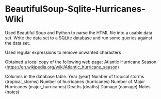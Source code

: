 # BeautifulSoup-Sqlite-Hurricanes-Wiki
Used Beautiful Soup and Python to parse the HTML file into a usable data set. Write the data set to a SQLite database and run some queries against the data set.

Used regular expressions to remove unwanted characters

Obtained a local copy of the following web page: Atlantic Hurricane Season (https://en.wikipedia.org/wiki/Atlantic_hurricane_season)

Columns in the database table.
Year (year) 
Number of tropical storms (tropical_storms) 
Number of hurricanes (hurricanes) 
Number of Major Hurricanes (major_hurricanes) 
Deaths (deaths) 
Damage (damage) 
Notes (notes)


